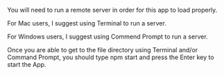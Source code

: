 You will need to run a remote server in order for this app to load properly.

For Mac users, I suggest using Terminal to run a server.

For Windows users, I suggest using Commend Prompt to run a server.

Once you are able to get to the file directory using Terminal and/or Command Prompt, you should type npm start and press the Enter key to start the App.